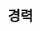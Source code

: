 ---
widget: experience
active: true
headless: true
weight: 30
title: 경력
subtitle: ''
date_format: Jan 2006
experience:
  - title: 동아리 부원
    company: 코알라
    location: 전북대학교
    date_start: '2024-03-02'
    date_end: '2024-06-20'
    description: '알고리즘 문제 해결 능력과 논리적 사고를 기르기 위해 동아리 활동에 참여했습니다.'
  - title: SW 멘토링 멘티
    company: 온라인
    location: 전북대학교
    date_start: '2024-09-11'
    date_end: '2024-12-13'
    description: '선배 멘토와의 교류를 통해 좋은 개발자로 성장하기 위한 방향성을 배우고, 실제적인 기술 역량을 향상시키고자 멘토링에 참여했습니다.'
---